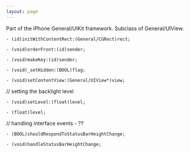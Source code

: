 ```yaml
---
layout: page
---
```




Part of the iPhone General/UIKit framework. Subclass of General/UIView.

<code>- (id)initWithContentRect:(General/CGRect)rect;</code>

<code>- (void)orderFront:(id)sender;</code>

<code>- (void)makeKey:(id)sender;</code>

<code>- (void)_setHidden:(BOOL)flag;</code>

<code>- (void)setContentView:(General/UIView*)view;</code>

// setting the backlight level

<code>- (void)setLevel:(float)level;</code>

<code>- (float)level;</code>

// handling interface events - ??

<code>- (BOOL)shouldRespondToStatusBarHeightChange;</code>

<code>- (void)handleStatusBarHeightChange;</code>